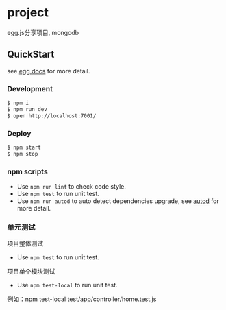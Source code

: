 # project

egg.js分享项目, mongodb

## QuickStart

<!-- add docs here for user -->

see [egg docs][egg] for more detail.

### Development

```bash
$ npm i
$ npm run dev
$ open http://localhost:7001/
```

### Deploy

```bash
$ npm start
$ npm stop
```

### npm scripts

- Use `npm run lint` to check code style.
- Use `npm test` to run unit test.
- Use `npm run autod` to auto detect dependencies upgrade, see [autod](https://www.npmjs.com/package/autod) for more detail.


### 单元测试

项目整体测试
- Use `npm test` to run unit test.


项目单个模块测试
- Use `npm test-local` to run unit test.

例如：npm test-local test/app/controller/home.test.js


[egg]: https://eggjs.org